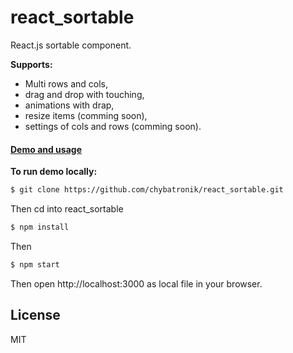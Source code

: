 # react_sortable

React.js sortable component.

**Supports:**

- Multi rows and cols,
- drag and drop with touching,
- animations with drap,
- resize items (comming soon),
- settings of cols and rows (comming soon).



#### [Demo and usage]


**To run demo locally:**


```sh
$ git clone https://github.com/chybatronik/react_sortable.git
```
Then cd into react_sortable
```sh
$ npm install
```
Then
```sh
$ npm start
```

Then open http://localhost:3000 as local file in your browser.

License
----

MIT

[//]: #

[Demo and usage]: <https://chybatronik.github.io/react_sortable/storybook-static>
